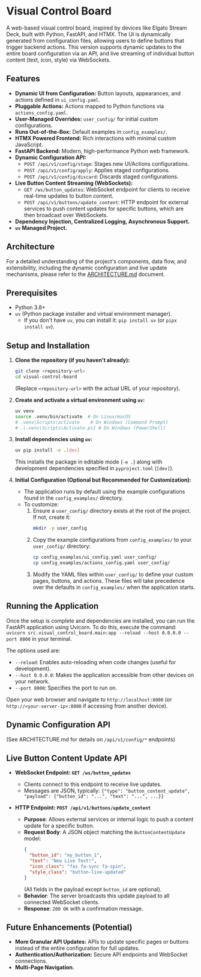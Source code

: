 # Visual Control Board

A web-based visual control board, inspired by devices like Elgato Stream Deck, built with Python, FastAPI, and HTMX. The UI is dynamically generated from configuration files, allowing users to define buttons that trigger backend actions. This version supports dynamic updates to the entire board configuration via an API, and live streaming of individual button content (text, icon, style) via WebSockets.

## Features

*   **Dynamic UI from Configuration:** Button layouts, appearances, and actions defined in `ui_config.yaml`.
*   **Pluggable Actions:** Actions mapped to Python functions via `actions_config.yaml`.
*   **User-Managed Overrides:** `user_config/` for initial custom configurations.
*   **Runs Out-of-the-Box:** Default examples in `config_examples/`.
*   **HTMX Powered Frontend:** Rich interactions with minimal custom JavaScript.
*   **FastAPI Backend:** Modern, high-performance Python web framework.
*   **Dynamic Configuration API:**
    *   `POST /api/v1/config/stage`: Stages new UI/Actions configurations.
    *   `POST /api/v1/config/apply`: Applies staged configurations.
    *   `POST /api/v1/config/discard`: Discards staged configurations.
*   **Live Button Content Streaming (WebSockets):**
    *   `GET /ws/button_updates`: WebSocket endpoint for clients to receive real-time updates to button content.
    *   `POST /api/v1/buttons/update_content`: HTTP endpoint for external services to push content updates for specific buttons, which are then broadcast over WebSockets.
*   **Dependency Injection, Centralized Logging, Asynchronous Support.**
*   **`uv` Managed Project.**

## Architecture

For a detailed understanding of the project's components, data flow, and extensibility, including the dynamic configuration and live update mechanisms, please refer to the [ARCHITECTURE.md](ARCHITECTURE.md) document.

## Prerequisites

*   Python 3.8+
*   `uv` (Python package installer and virtual environment manager).
    *   If you don't have `uv`, you can install it: `pip install uv` (or `pipx install uv`).

## Setup and Installation

1.  **Clone the repository (if you haven't already):**
    ```bash
    git clone <repository-url>
    cd visual-control-board 
    ```
    (Replace `<repository-url>` with the actual URL of your repository).

2.  **Create and activate a virtual environment using `uv`:**
    ```bash
    uv venv
    source .venv/bin/activate  # On Linux/macOS
    # .venv\Scripts\activate    # On Windows (Command Prompt)
    # .\.venv\Scripts\Activate.ps1 # On Windows (PowerShell)
    ```

3.  **Install dependencies using `uv`:**
    ```bash
    uv pip install -e .[dev]
    ```
    This installs the package in editable mode (`-e .`) along with development dependencies specified in `pyproject.toml` (`[dev]`).

4.  **Initial Configuration (Optional but Recommended for Customization):**
    *   The application runs by default using the example configurations found in the `config_examples/` directory.
    *   To customize:
        1.  Ensure a `user_config/` directory exists at the root of the project. If not, create it:
            ```bash
            mkdir -p user_config
            ```
        2.  Copy the example configurations from `config_examples/` to your `user_config/` directory:
            ```bash
            cp config_examples/ui_config.yaml user_config/
            cp config_examples/actions_config.yaml user_config/
            ```
        3.  Modify the YAML files within `user_config/` to define your custom pages, buttons, and actions. These files will take precedence over the defaults in `config_examples/` when the application starts.

## Running the Application

<!-- NOTE: DO NOT EDIT OR MOVE OR CHANGE THIS UVICORN COMMAND OR ELSE THE README BREAKS! -->
Once the setup is complete and dependencies are installed, you can run the FastAPI application using Uvicorn. To do this, execute the command: `uvicorn src.visual_control_board.main:app --reload --host 0.0.0.0 --port 8000` in your terminal.
<!-- NOTE: DO NOT EDIT OR MOVE OR CHANGE THE ABOVE UVICORN COMMAND OR ELSE THE README BREAKS! -->

The options used are:
*   `--reload`: Enables auto-reloading when code changes (useful for development).
*   `--host 0.0.0.0`: Makes the application accessible from other devices on your network.
*   `--port 8000`: Specifies the port to run on.

Open your web browser and navigate to `http://localhost:8000` (or `http://<your-server-ip>:8000` if accessing from another device).

## Dynamic Configuration API

(See ARCHITECTURE.md for details on `/api/v1/config/*` endpoints)

## Live Button Content Update API

*   **WebSocket Endpoint: `GET /ws/button_updates`**
    *   Clients connect to this endpoint to receive live updates.
    *   Messages are JSON, typically: `{"type": "button_content_update", "payload": {"button_id": "...", "text": "...", ...}}`

*   **HTTP Endpoint: `POST /api/v1/buttons/update_content`**
    *   **Purpose**: Allows external services or internal logic to push a content update for a specific button.
    *   **Request Body**: A JSON object matching the `ButtonContentUpdate` model:
        ```json
        {
          "button_id": "my_button_1",
          "text": "New Live Text!",
          "icon_class": "fas fa-sync fa-spin",
          "style_class": "button-live-updated"
        }
        ```
        (All fields in the payload except `button_id` are optional).
    *   **Behavior**: The server broadcasts this update payload to all connected WebSocket clients.
    *   **Response**: `200 OK` with a confirmation message.

## Future Enhancements (Potential)

*   **More Granular API Updates:** APIs to update specific pages or buttons instead of the entire configuration for full updates.
*   **Authentication/Authorization:** Secure API endpoints and WebSocket connections.
*   **Multi-Page Navigation.**
